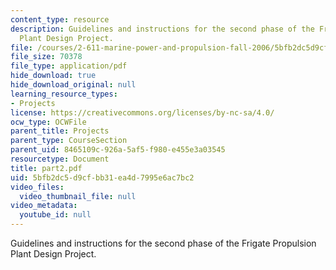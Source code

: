 ```yaml
---
content_type: resource
description: Guidelines and instructions for the second phase of the Frigate Propulsion
  Plant Design Project.
file: /courses/2-611-marine-power-and-propulsion-fall-2006/5bfb2dc5d9cfbb31ea4d7995e6ac7bc2_part2.pdf
file_size: 70378
file_type: application/pdf
hide_download: true
hide_download_original: null
learning_resource_types:
- Projects
license: https://creativecommons.org/licenses/by-nc-sa/4.0/
ocw_type: OCWFile
parent_title: Projects
parent_type: CourseSection
parent_uid: 8465109c-926a-5af5-f980-e455e3a03545
resourcetype: Document
title: part2.pdf
uid: 5bfb2dc5-d9cf-bb31-ea4d-7995e6ac7bc2
video_files:
  video_thumbnail_file: null
video_metadata:
  youtube_id: null
---
```

Guidelines and instructions for the second phase of the Frigate Propulsion Plant Design Project.